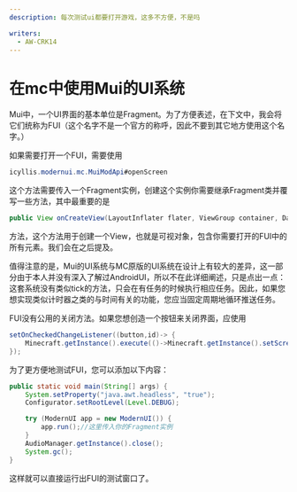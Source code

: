 ```yaml
---
description: 每次测试ui都要打开游戏，这多不方便，不是吗

writers:
  - AW-CRK14
---
```



# 在mc中使用Mui的UI系统

Mui中，一个UI界面的基本单位是Fragment。为了方便表述，在下文中，我会将它们统称为FUI（这个名字不是一个官方的称呼，因此不要到其它地方使用这个名字。）

如果需要打开一个FUI，需要使用

```java
icyllis.modernui.mc.MuiModApi#openScreen
```

这个方法需要传入一个Fragment实例，创建这个实例你需要继承Fragment类并覆写一些方法，其中最重要的是

```java
public View onCreateView(LayoutInflater flater, ViewGroup container, DataSet savedInstanceState)
```

方法，这个方法用于创建一个View，也就是可视对象，包含你需要打开的FUI中的所有元素。我们会在之后提及。

值得注意的是，Mui的UI系统与MC原版的UI系统在设计上有较大的差异，这一部分由于本人并没有深入了解过AndroidUI，所以不在此详细阐述，只是点出一点：这套系统没有类似tick的方法，只会在有任务的时候执行相应任务。因此，如果您想实现类似计时器之类的与时间有关的功能，您应当固定周期地循环推送任务。

FUI没有公用的关闭方法。如果您想创造一个按钮来关闭界面，应使用

```java
setOnCheckedChangeListener((button,id)-> {
    Minecraft.getInstance().execute(()->Minecraft.getInstance().setScreen(null));
});
```

为了更方便地测试FUI，您可以添加以下内容：

```java
public static void main(String[] args) {
    System.setProperty("java.awt.headless", "true");
    Configurator.setRootLevel(Level.DEBUG);

    try (ModernUI app = new ModernUI()) {
        app.run();//这里传入你的Fragment实例
    }
    AudioManager.getInstance().close();
    System.gc();
}
```

这样就可以直接运行出FUI的测试窗口了。